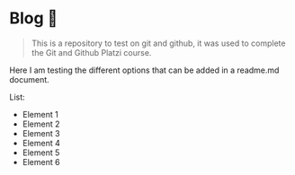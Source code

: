 # Blog :green_heart:

> This is a repository to test on git and github, it was used to complete the Git and Github Platzi course.

Here I am testing the different options that can be added in a readme.md document.

List:
- Element 1
- Element 2
- Element 3
- Element 4
- Element 5
- Element 6